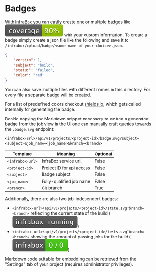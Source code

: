 # Badges
With InfraBox you can easily create one or multiple badges like ![example of a badge](./badge_example_coverage.svg) with your custom information. To create a badge simply create a json file like the following and save it to `/infrabox/upload/badge/<some-name-of-your-choice>.json`.

```json
{
    "version": 1,
    "subject": "build",
    "status": "failed",
    "color": "red"
}
```

You can also save multiple files with different names in this directory.
For every file a separate badge will be created.

For a list of predefined colors checkout [shields.io](https://shields.io/), which gets called internally for generating the badge.

Beside copying the Markdown snippet necessary to embed a generated badge from the job view in the UI one can manually craft queries towards the `/badge.svg` endpoint:

```
<infrabox-url>/api/v1/projects/<project-id>/badge.svg?subject=<subject>&job_name=<job_name>&branch=<branch>
```

Template         | Meaning                   | Optional
-----------------|---------------------------|----------
`<infrabox-url>` | InfraBox service url.     | False
`<project-id>`   | Project ID for api access | False
`<subject>`      | Badge subject             | False
`<job_name>`     | Fully-qualified job name  | False
`<branch>`       | Git branch                | True


Additionally, there are also two job-independent badges:
- `<infrabox-url>/api/v1/projects/<project-id>/state.svg?branch=<branch>` reflecting the current state of the build (![example for a badge](./badge_example_state.svg))
- `<infrabox-url>/api/v1/projects/<project-id>/tests.svg?branch=<branch>` showing the amount of passing jobs for the build (![example for a badge](./badge_example_tests.svg))

Markdown code suitable for embedding can be retrieved from the "Settings" tab of your project (requires administrator privileges).

